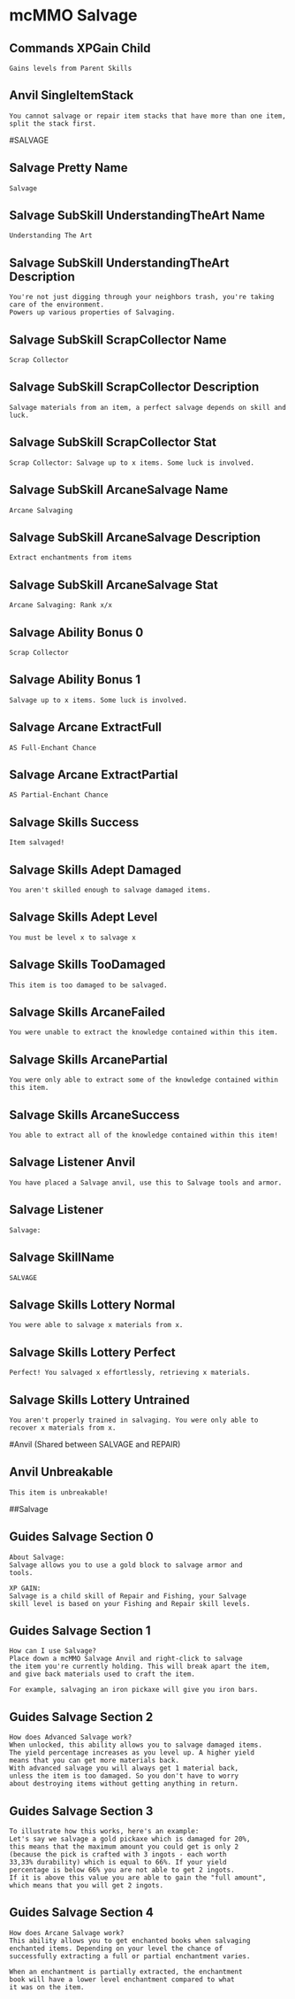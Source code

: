 # mcMMO Salvage

## Commands XPGain Child

```
Gains levels from Parent Skills
```



## Anvil SingleItemStack

```
You cannot salvage or repair item stacks that have more than one item, split the stack first.
```



#SALVAGE
## Salvage Pretty Name

```
Salvage
```

## Salvage SubSkill UnderstandingTheArt Name

```
Understanding The Art
```

## Salvage SubSkill UnderstandingTheArt Description

```
You're not just digging through your neighbors trash, you're taking care of the environment.
Powers up various properties of Salvaging.
```

## Salvage SubSkill ScrapCollector Name

```
Scrap Collector
```

## Salvage SubSkill ScrapCollector Description

```
Salvage materials from an item, a perfect salvage depends on skill and luck.
```

## Salvage SubSkill ScrapCollector Stat

```
Scrap Collector: Salvage up to x items. Some luck is involved.
```

## Salvage SubSkill ArcaneSalvage Name

```
Arcane Salvaging
```

## Salvage SubSkill ArcaneSalvage Description

```
Extract enchantments from items
```

## Salvage SubSkill ArcaneSalvage Stat

```
Arcane Salvaging: Rank x/x
```

## Salvage Ability Bonus 0

```
Scrap Collector
```

## Salvage Ability Bonus 1

```
Salvage up to x items. Some luck is involved.
```

## Salvage Arcane ExtractFull

```
AS Full-Enchant Chance
```

## Salvage Arcane ExtractPartial

```
AS Partial-Enchant Chance
```

## Salvage Skills Success

```
Item salvaged!
```

## Salvage Skills Adept Damaged

```
You aren't skilled enough to salvage damaged items.
```

## Salvage Skills Adept Level

```
You must be level x to salvage x
```

## Salvage Skills TooDamaged

```
This item is too damaged to be salvaged.
```

## Salvage Skills ArcaneFailed

```
You were unable to extract the knowledge contained within this item.
```

## Salvage Skills ArcanePartial

```
You were only able to extract some of the knowledge contained within this item.
```

## Salvage Skills ArcaneSuccess

```
You able to extract all of the knowledge contained within this item!
```

## Salvage Listener Anvil

```
You have placed a Salvage anvil, use this to Salvage tools and armor.
```

## Salvage Listener

```
Salvage:
```

## Salvage SkillName

```
SALVAGE
```

## Salvage Skills Lottery Normal

```
You were able to salvage x materials from x.
```

## Salvage Skills Lottery Perfect

```
Perfect! You salvaged x effortlessly, retrieving x materials.
```

## Salvage Skills Lottery Untrained

```
You aren't properly trained in salvaging. You were only able to recover x materials from x.
```


#Anvil (Shared between SALVAGE and REPAIR)
## Anvil Unbreakable

```
This item is unbreakable!
```



##Salvage
## Guides Salvage Section 0

```
About Salvage:
Salvage allows you to use a gold block to salvage armor and
tools.

XP GAIN:
Salvage is a child skill of Repair and Fishing, your Salvage
skill level is based on your Fishing and Repair skill levels.
```

## Guides Salvage Section 1

```
How can I use Salvage?
Place down a mcMMO Salvage Anvil and right-click to salvage
the item you're currently holding. This will break apart the item,
and give back materials used to craft the item.

For example, salvaging an iron pickaxe will give you iron bars.
```

## Guides Salvage Section 2

```
How does Advanced Salvage work?
When unlocked, this ability allows you to salvage damaged items.
The yield percentage increases as you level up. A higher yield
means that you can get more materials back.
With advanced salvage you will always get 1 material back,
unless the item is too damaged. So you don't have to worry
about destroying items without getting anything in return.
```

## Guides Salvage Section 3

```
To illustrate how this works, here's an example:
Let's say we salvage a gold pickaxe which is damaged for 20%,
this means that the maximum amount you could get is only 2
(because the pick is crafted with 3 ingots - each worth
33,33% durability) which is equal to 66%. If your yield
percentage is below 66% you are not able to get 2 ingots.
If it is above this value you are able to gain the "full amount",
which means that you will get 2 ingots.
```

## Guides Salvage Section 4

```
How does Arcane Salvage work?
This ability allows you to get enchanted books when salvaging
enchanted items. Depending on your level the chance of
successfully extracting a full or partial enchantment varies.

When an enchantment is partially extracted, the enchantment
book will have a lower level enchantment compared to what
it was on the item.
```


